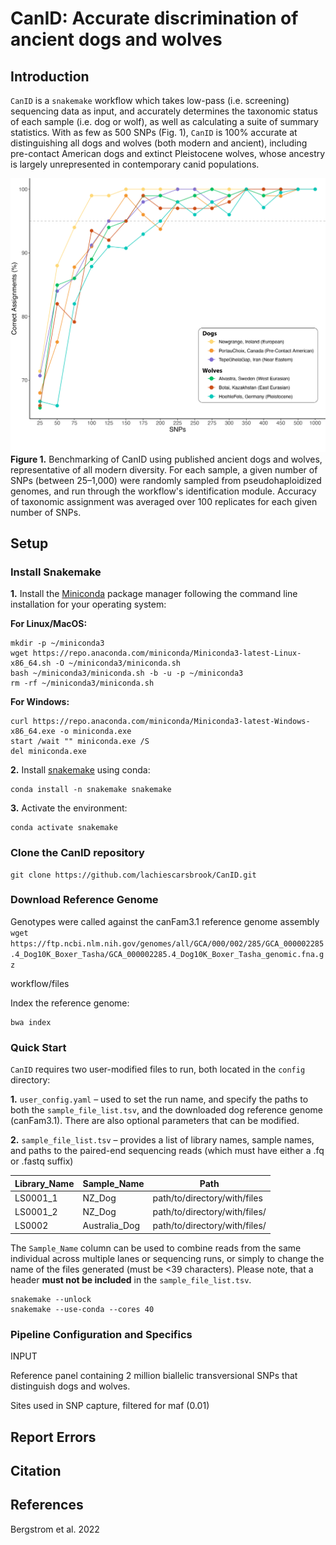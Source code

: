 # CanID: Accurate discrimination of ancient dogs and wolves

## **Introduction**
`CanID` is a `snakemake` workflow which takes low-pass (i.e. screening) sequencing data as input, and accurately determines the taxonomic status of each sample (i.e. dog or wolf), as well as calculating a suite of summary statistics. With as few as 500 SNPs (Fig. 1), `CanID` is 100% accurate at distinguishing all dogs and wolves (both modern and ancient), including pre-contact American dogs and extinct Pleistocene wolves, whose ancestry is largely unrepresented in contemporary canid populations.

![Sample Image](CanID_Benchmark.jpg)
**Figure 1.** Benchmarking of CanID using published ancient dogs and wolves, representative of all modern diversity. For each sample, a given number of SNPs (between 25–1,000) were randomly sampled from pseudohaploidized genomes, and run through the workflow's identification module. Accuracy of taxonomic assignment was averaged over 100 replicates for each given number of SNPs.

## **Setup**
### **Install Snakemake**

**1.** Install the [Miniconda](https://docs.anaconda.com/free/miniconda/#quick-command-line-install) package manager following the command line installation for your operating system:

**For Linux/MacOS:**
```
mkdir -p ~/miniconda3
wget https://repo.anaconda.com/miniconda/Miniconda3-latest-Linux-x86_64.sh -O ~/miniconda3/miniconda.sh
bash ~/miniconda3/miniconda.sh -b -u -p ~/miniconda3
rm -rf ~/miniconda3/miniconda.sh
```
**For Windows:**
```
curl https://repo.anaconda.com/miniconda/Miniconda3-latest-Windows-x86_64.exe -o miniconda.exe
start /wait "" miniconda.exe /S
del miniconda.exe
```

**2.** Install [snakemake](https://snakemake.readthedocs.io/en/stable/) using conda:

```
conda install -n snakemake snakemake
```

**3.** Activate the environment:

```
conda activate snakemake
```

### **Clone the CanID repository**

```
git clone https://github.com/lachiescarsbrook/CanID.git
```

### **Download Reference Genome**
Genotypes were called against the canFam3.1 reference genome assembly
`wget https://ftp.ncbi.nlm.nih.gov/genomes/all/GCA/000/002/285/GCA_000002285.4_Dog10K_Boxer_Tasha/GCA_000002285.4_Dog10K_Boxer_Tasha_genomic.fna.gz`

workflow/files

Index the reference genome:

```
bwa index
```

### **Quick Start**
`CanID` requires two user-modified files to run, both located in the `config` directory:

**1.** `user_config.yaml` – used to set the run name, and specify the paths to both the `sample_file_list.tsv`, and the downloaded dog reference genome (canFam3.1). There are also optional parameters that can be modified.

**2.** `sample_file_list.tsv` – provides a list of library names, sample names, and paths to the paired-end sequencing reads (which must have either a .fq or .fastq suffix)

| Library_Name | Sample_Name | Path |
|-----------|-----|--------|
| LS0001_1 | NZ_Dog | path/to/directory/with/files |
| LS0001_2 | NZ_Dog | path/to/directory/with/files/ |
| LS0002 | Australia_Dog | path/to/directory/with/files/ |

The `Sample_Name` column can be used to combine reads from the same individual across multiple lanes or sequencing runs, or simply to change the name of the files generated (must be <39 characters).
Please note, that a header **must not be included** in the `sample_file_list.tsv`. 

```
snakemake --unlock
snakemake --use-conda --cores 40
```

### **Pipeline Configuration and Specifics**


INPUT

Reference panel containing 2 million biallelic transversional SNPs that distinguish dogs and wolves.

Sites used in SNP capture, filtered for maf (0.01)


## **Report Errors**


## **Citation**

## **References**
Bergstrom et al. 2022
